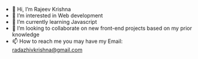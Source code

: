 - 👋 Hi, I’m Rajeev Krishna
- 👀 I’m interested in Web development
- 🌱 I’m currently learning Javascript
- 💞️ I’m looking to collaborate on new front-end projects based on my prior knowledge
- 📫 How to reach me you may have my Email: radazhivkrishna@gmail.com

<!---
radzhiv25/radzhiv25 is a ✨ special ✨ repository because its `README.md` (this file) appears on your GitHub profile.
You can click the Preview link to take a look at your changes.
--->

